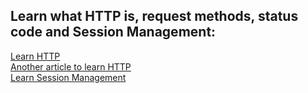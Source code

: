 <h2>Learn what HTTP is, request methods, status code and Session Management:</h2>
<a href="https://developer.mozilla.org/en-US/docs/Web/HTTP/Overview">Learn HTTP</a>
<br>
<a href="https://www.cloudflare.com/learning/ddos/glossary/hypertext-transfer-protocol-http/">Another article to learn HTTP</a>
<br>
<a href="https://www.securecoding.com/blog/session-management-an-overview/">Learn Session Management</a>
